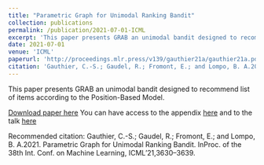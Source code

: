 ```yaml
---
title: "Parametric Graph for Unimodal Ranking Bandit"
collection: publications
permalink: /publication/2021-07-01-ICML
excerpt: 'This paper presents GRAB an unimodal bandit designed to recommend list of items according to the Position-Based Model.'
date: 2021-07-01
venue: 'ICML'
paperurl: 'http://proceedings.mlr.press/v139/gauthier21a/gauthier21a.pdf'
citation: 'Gauthier, C.-S.; Gaudel, R.; Fromont, E.; and Lompo, B. A.2021.  Parametric Graph for Unimodal Ranking Bandit. InProc. of the 38th Int. Conf. on Machine Learning, ICML’21,3630–3639.'
---
```

This paper presents GRAB an unimodal bandit designed to recommend list of items according to the Position-Based Model. 

[Download paper here](http://proceedings.mlr.press/v139/gauthier21a/gauthier21a.pdf)
You can have access to the appendix [here](http://proceedings.mlr.press/v139/gauthier21a.html) 
and to the talk [here](https://icml.cc/virtual/2021/spotlight/9638)

Recommended citation: Gauthier, C.-S.; Gaudel, R.; Fromont, E.; and Lompo, B. A.2021.  Parametric Graph for Unimodal Ranking Bandit. InProc. of the 38th Int. Conf. on Machine Learning, ICML’21,3630–3639.
